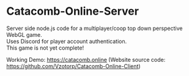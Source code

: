 # Catacomb-Online-Server
Server side node.js code for a multiplayer/coop top down perspective WebGL game.<br>
Uses Discord for player account authentication.<br>
This game is not yet complete!

Working Demo: https://catacomb.online (Website source code: https://github.com/Vzotorp/Catacomb-Online-Client)
